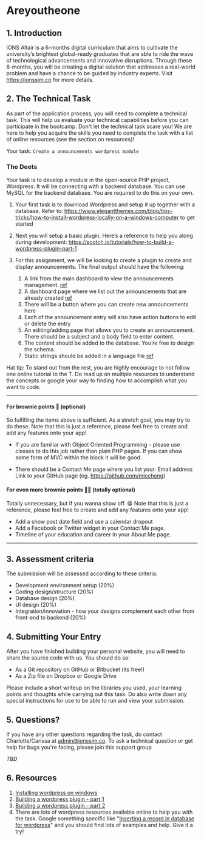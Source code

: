 # Areyoutheone

## 1. Introduction
IONS Altair is a 6-months digital curriculum that aims to cultivate the university’s brightest global-ready graduates that are able to ride the wave of technological advancements and innovative disruptions. Through these 6-months, you will be creating a digital solution that addresses a real-world problem and have a chance to be guided by industry experts. 
Visit https://ionssim.co for more details.

## 2. The Technical Task
As part of the application process, you will need to complete a technical task. This will help us evaluate your technical capabilities before you can participate in the bootcamp. Don't let the technical task scare you! We are here to help you acquire the skills you need to complete the task with a list of online resources (see the section on resources)!

Your task: `Create a announcements wordpress module`
 
### The Deets
Your task is to develop a module in the open-source PHP project, Wordpress. It will be connecting with a backend database. You can use MySQL for the backend database. You are required to do this on your own.

1.	Your first task is to download Wordpress and setup it up together with a database. Refer to: https://www.elegantthemes.com/blog/tips-tricks/how-to-install-wordpress-locally-on-a-windows-computer to get started

2.	Next you will setup a basic plugin. Here’s a reference to help you along during development: https://scotch.io/tutorials/how-to-build-a-wordpress-plugin-part-1

3.	For this assignment, we will be looking to create a plugin to create and display announcements. The final output should have the following:
    1. A link from the main dashboard to view the announcements management. [ref](https://scotch.io/tutorials/how-to-build-a-wordpress-plugin-part-1#initialize-and-add-a-setting-page)
    2. A dashboard page where we list out the announcements that are already created [ref](https://scotch.io/tutorials/how-to-build-a-wordpress-plugin-part-1#adding-custom-input-fields)
    3. There will be a button where you can create new announcements here
    4. Each of the announcement entry will also have action buttons to edit or delete the entry
    5. An editing/adding page that allows you to create an announcement. There should be a subject and a body field to enter content.
    6. The content should be added to the database. You’re free to design the schema.
    7. Static strings should be added in a language file [ref](https://scotch.io/tutorials/how-to-build-a-wordpress-plugin-part-2#making-your-plugin-translatable-internationalization-or-il18n)

Hat tip: To stand out from the rest, you are highly encourage to not follow one online tutorial to the T. Do read up on multiple resources to understand the concepts or google your way to finding how to accomplish what you want to code.
<hr/>

#### For brownie points 🍪 (optional)
   
So fulfilling the items above is sufficient. As a stretch goal, you may try to do these. Note that this is just a reference, please feel free to create and add any features onto your app!

* If you are familiar with Object Oriented Programming – please use classes to do this job rather than plain PHP pages.  If you can show some form of MVC within the block it will be good.

* There should be a Contact Me page where you list your:
Email address
Link to your GitHub page (eg. https://github.com/miccheng)

#### For even more brownie points 🍪🍪 (totally optional)

Totally unnecessary, but if you wanna show off. 😁 Note that this is just a reference, please feel free to create and add any features onto your app!

* Add a show post date field and use a calendar dropout
* Add a Facebook or Twitter widget in your Contact Me page.
* Timeline of your education and career in your About Me page.
<hr/>

## 3. Assessment criteria
The submission will be assessed according to these criteria:

* Development environment setup (20%)
* Coding design/structure (20%)
* Database design (20%)
* UI design (20%)
* Integration/innovation - how your designs complement each other from front-end to backend (20%)

## 4. Submitting Your Entry
After you have finished building your personal website, you will need to share the source code with us. You should do so:
* As a Git repository on GitHub or Bitbucket (its free!)
* As a Zip file on Dropbox or Google Drive 

Please include a short writeup on the libraries you used, your learning points and thoughts while carrying out this task. Do also write down any special instructions for use to be able to run and view your submission.

## 5. Questions?
If you have any other questions regarding the task, do contact Charlotte/Carissa at admin@ionssim.co. To ask a technical question or get help for bugs you're facing, please join this support group

_TBD_
  
## 6. Resources
1. [Installing wordpress on windows](https://www.elegantthemes.com/blog/tips-tricks/how-to-install-wordpress-locally-on-a-windows-computer)
2. [Building a wordpress plugin - part 1](https://scotch.io/tutorials/how-to-build-a-wordpress-plugin-part-1)
3. [Building a wordpress plugin - part 2](https://scotch.io/tutorials/how-to-build-a-wordpress-plugin-part-2)
4. There are lots of wordpress resources available online to help you with the task. Google something specific like "[Inserting a record in database for wordpress](https://google.com/search?q=Inserting+a+record+in+database+for+wordpress&oq=Inserting+a+record+in+database+for+wordpress)" and you should find lots of examples and help. Give it a try!
